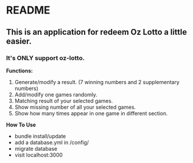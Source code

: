# README

## This is an application for redeem Oz Lotto a little easier.

### It's ONLY support oz-lotto.

**Functions:**

1. Generate/modify a result. (7 winning numbers and 2 supplementary numbers)
2. Add/modify one games randomly.
3. Matching result of your selected games.
4. Show missing number of all your selected games.
5. Show how many times appear in one game in different section.


**How To Use**

- bundle install/update
- add a database.yml in /config/
- migrate database
- visit localhost:3000
